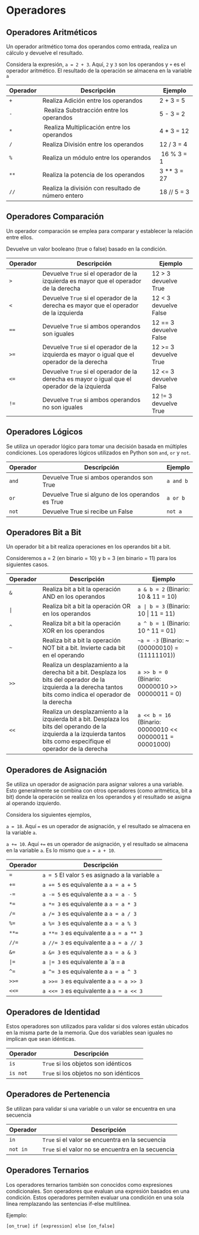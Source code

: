 # Operadores

## Operadores Aritméticos
Un operador aritmético toma dos operandos como entrada, realiza un cálculo y devuelve el resultado.

Considera la expresión, `a = 2 + 3`. Aquí, `2` y `3` son los operandos y `+` es el operador aritmético. El resultado de la operación se almacena en la variable `a`

| **Operador** | **Descripción** | **Ejemplo** |
|--------------|-----------------|-------------|
| `+` | Realiza Adición entre los operandos | 2 + 3 = 5
| `-` | Realiza Substracción entre los operandos | 5 - 3 = 2
| `*` | Realiza Multiplicación entre los operandos | 4 * 3 = 12
| `/` | Realiza División entre los operandos | 12 / 3 = 4
| `%` | Realiza un módulo entre los operandos | 16 % 3 = 1
| `**` | Realiza la potencia de los operandos | 3 ** 3 = 27
| `//` | Realiza la división con resultado de número entero | 18 // 5 = 3


## Operadores Comparación
Un operador comparación se emplea para comparar y establecer la relación entre ellos. 

Devuelve un valor booleano (true o false) basado en la condición.

| **Operador** | **Descripción** | **Ejemplo** |
|--------------|-----------------|-------------|
| `>` | Devuelve `True` si el operador de la izquierda es mayor que el operador de la derecha | 12 > 3 devuelve True
| `<` | Devuelve `True` si el operador de la derecha es mayor que el operador de la izquierda | 12 < 3 devuelve False
| `==` | Devuelve `True` si ambos operandos son iguales | 12 == 3 devuelve False
| `>=` | Devuelve `True` si el operador de la izquierda es mayor o igual que el operador de la derecha | 12 >= 3 devuelve True
| `<=` | Devuelve `True` si el operador de la derecha es mayor o igual que el operador de la izquierda | 12 <= 3 devuelve False
| `!=` | Devuelve `True` si ambos operandos no son iguales | 12 != 3 devuelve True


## Operadores Lógicos
Se utiliza un operador lógico para tomar una decisión basada en múltiples condiciones. Los operadores lógicos utilizados en Python son `and`, `or` y `not`.

| **Operador** | **Descripción** | **Ejemplo** |
|--------------|-----------------|-------------|
| `and` | Devuelve True si ambos operandos son True | `a and b`
| `or` | Devuelve True si alguno de los operandos es True | `a or b`
| `not` | Devuelve True si recibe un False | `not a`


## Operadores Bit a Bit
Un operador bit a bit realiza operaciones en los operandos bit a bit.

Consideremos a = 2 (en binario = 10) y b = 3 (en binario = 11) para los siguientes casos.

| **Operador** | **Descripción** | **Ejemplo** |
|--------------|-----------------|-------------|
| `&` | Realiza bit a bit la operación AND en los operandos | `a & b = 2` (Binario: 10 & 11 = 10)
| `\|` | Realiza bit a bit la operación OR en los operandos | `a \| b = 3` (Binario: 10 \| 11 = 11)
| `^` | Realiza bit a bit la operación XOR en los operandos | `a ^ b = 1` (Binario: 10 ^ 11 = 01)
| `~` | Realiza bit a bit la operación NOT bit a bit. Invierte cada bit en el operando | `~a = -3` (Binario: ~(00000010) = (11111101))
| `>>` | Realiza un desplazamiento a la derecha bit a bit. Desplaza los bits del operador de la izquierda a la derecha tantos bits como indica el operador de la derecha | `a >> b = 0` (Binario: 00000010 >> 00000011 = 0)
| `<<` | Realiza un desplazamiento a la izquierda bit a bit. Desplaza los bits del operando de la izquierda a la izquierda tantos bits como especifique el operador de la derecha | `a << b = 16` (Binario: 00000010 << 00000011 = 00001000)


## Operadores de Asignación
Se utiliza un operador de asignación para asignar valores a una variable. Esto generalmente se combina con otros operadores (como aritmética, bit a bit) donde la operación se realiza en los operandos y el resultado se asigna al operando izquierdo.

Considera los siguientes ejemplos,

`a = 18`. Aquí `=` es un operador de asignación, y el resultado se almacena en la variable `a`.

`a += 10`. Aquí `+=` es un operador de asignación, y el resultado se almacena en la variable `a`. Es lo mismo que `a = a + 10`.

| **Operador** | **Descripción** |
|--------------|-----------------|
| `=` | `a = 5` El valor `5` es asignado a la variable `a`
| `+=` | `a += 5` es equivalente a `a = a + 5`
| `-=` | `a -= 5` es equivalente a `a = a - 5`
| `*=` | `a *= 3` es equivalente a `a = a * 3`
| `/=` | `a /= 3` es equivalente a `a = a / 3`
| `%=` | `a %= 3` es equivalente a `a = a % 3`
| `**=` | `a **= 3` es equivalente a `a = a ** 3`
| `//=` | `a //= 3` es equivalente a `a = a // 3`
| `&=` | `a &= 3` es equivalente a `a = a & 3`
| `\|=` | `a \|= 3` es equivalente a `a = a | 3`
| `^=` | `a ^= 3` es equivalente a `a = a ^ 3`
| `>>=` | `a >>= 3` es equivalente a `a = a >> 3`
| `<<=` | `a <<= 3` es equivalente a `a = a << 3`


## Operadores de Identidad
Estos operadores son utilizados para validar si dos valores están ubicados en la misma parte de la memoria. 
Que dos variables sean iguales no implican que sean idénticas.

| **Operador** | **Descripción** |
|--------------|-----------------|
| `is` | `True` si los objetos son idénticos
| `is not` | `True` si los objetos no son idénticos


## Operadores de Pertenencia
Se utilizan para validar si una variable o un valor se encuentra en una secuencia

| **Operador** | **Descripción** |
|--------------|-----------------|
| `in` | `True` si el valor se encuentra en la secuencia
| `not in` | `True` si el valor no se encuentra en la secuencia


## Operadores Ternarios
Los operadores ternarios también son conocidos como expresiones condicionales. Son operadores que evaluan una expresión basados en una condición. Estos operadores permiten evaluar una condición en una sola linea remplazando las sentencias 
if-else multilinea.

Ejemplo:

`[on_true] if [expression] else [on_false]`